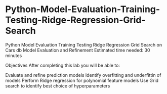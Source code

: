 # Python-Model-Evaluation-Training-Testing-Ridge-Regression-Grid-Search
Python Model Evaluation Training Testing Ridge Regression Grid Search on Cars db
Model Evaluation and Refinement
Estimated time needed: 30 minutes

Objectives
After completing this lab you will be able to:

Evaluate and refine prediction models
Identify overfitting and underfittin of models
Perform Ridge regression for polynomial feature models
Use Grid search to identify best choice of hyperparameters
